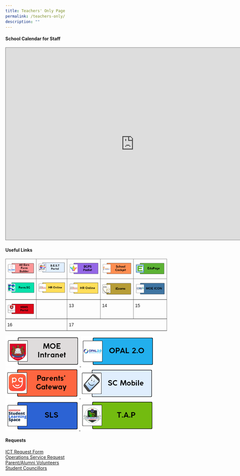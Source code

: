 ```yaml
---
title: Teachers' Only Page
permalink: /teachers-only/
description: ""
---
```

#### School Calendar for Staff
<iframe src="https://calendar.google.com/calendar/embed?height=600&amp;wkst=1&amp;bgcolor=%23ffffff&amp;ctz=Asia%2FSingapore&amp;src=Y3FwZ3V2Z3ZxNmMzY3FsMm00Z2hhcHVzaDRAZ3JvdXAuY2FsZW5kYXIuZ29vZ2xlLmNvbQ&amp;src=MHBjcnE1N2xwc285MTdqaDhpYWF2cWluZWdAZ3JvdXAuY2FsZW5kYXIuZ29vZ2xlLmNvbQ&amp;src=YWRtaW5fYmdwc0Btb2UuZWR1LnNn&amp;src=YmVkb2tncmVlbnByaUBnbWFpbC5jb20&amp;color=%23009688&amp;color=%23009688&amp;color=%23AD1457&amp;color=%23B39DDB" style="border:solid 1px #777" width="800" height="600" frameborder="0" scrolling="no"></iframe>

#### Useful Links<br>

<style type="text/css">
.tg  {border-collapse:collapse;border-spacing:0;}
.tg td{border-color:black;border-style:solid;border-width:1px;font-family:Arial, sans-serif;font-size:14px;
  overflow:hidden;padding:10px 5px;word-break:normal;}
.tg th{border-color:black;border-style:solid;border-width:1px;font-family:Arial, sans-serif;font-size:14px;
  font-weight:normal;overflow:hidden;padding:10px 5px;word-break:normal;}
.tg .tg-c3ow{border-color:inherit;text-align:center;vertical-align:top}
.tg .tg-0pky{border-color:inherit;text-align:left;vertical-align:top}
</style>
<table class="tg">
<thead>
  <tr>
    <th class="tg-c3ow"><a href="https://forms.moe.edu.sg">
      <img src="/images/Teachers%20Only%20Page/all%20ears%20form%20builder.png">
    </a>   
		</th>
    <th class="tg-0pky"><a href="https://sites.google.com/moe.edu.sg/bgps-elearning-tools-support/home">
      <img src="/images/Teachers%20Only%20Page/bgt2%20bestportal.png">
    </a>  </th>
    <th class="tg-0pky"><a href="https://bedokgreenprimarysch.padlet.org/auth/login">
      <img src="/images/Teachers%20Only%20Page/bgt3bgps.png">
    </a>  </th>
    <th class="tg-0pky"><a href="https://schoolcockpit.moe.gov.sg/">
      <img src="/images/Teachers%20Only%20Page/bgt16_school%20cockpit.png">
    </a>
		</th>
    <th class="tg-0pky"><a href="https://bgps.edupage.org/">
      <img src="/images/Teachers%20Only%20Page/bgt4edupage.png">
    </a></th>
  </tr>
</thead>
<tbody>
  <tr>
    <td class="tg-0pky"><a href="https://form.gov.sg/">
      <img src="/images/Teachers%20Only%20Page/bgt5_form.png">
    </a></td>
    <td class="tg-0pky"> <a href="https://www.hrp.gov.sg/hrp/#?">
      <img src="/images/Teachers%20Only%20Page/bgt7%20hr%20online.png">
    </a></td>
    <td class="tg-0pky"><a href="https://intranet.moe.gov.sg/hronline/Pages/Home.aspx">
      <img src="/images/Teachers%20Only%20Page/bgt7%20hr%20online.png">
    </a> </td>
    <td class="tg-0pky"><a href="https://iexams.seab.gov.sg/sso/login?service=https%3A%2F%2Fiexams.seab.gov.sg%2Fsso%2Foauth2.0%2FcallbackAuthorize%3Fclient_id%3Diexams2-prod%26redirect_uri%3Dhttps%253A%252F%252Fiexams.seab.gov.sg%252Fiexams2%252Flogin%252Foauth2%252Fcode%252Fiexams2-prod%26response_type%3Dcode%26client_name%3DCasOAuthClient">
      <img src="/images/Teachers%20Only%20Page/bgt8_iexam.png">
    </a>  </td>
    <td class="tg-0pky"><a href="(https://icon.moe.edu.sg)">
      <img src="/images/Teachers%20Only%20Page/bgt9_moe%20icon.png">
    </a>  </td>
  </tr>
  <tr>
    <td class="tg-0pky"><a href="https://idp.mims.moe.gov.sg/nidp/saml2/sso">
      <img src="/images/Teachers%20Only%20Page/bgt11_mims%20portal.png">
    </a> 	</td>
    <td class="tg-0pky"></td>
    <td class="tg-0pky">13</td>
    <td class="tg-0pky">14</td>
    <td class="tg-0pky">15</td>
  </tr>
  <tr>
    <td colspan="2" class="tg-0pky">16</td>
    <td colspan="3" class="tg-0pky">17<br></td>
  </tr>
</tbody>
</table>

	

<a href="https://intranet.moe.gov.sg/Pages/Home.aspx">
      <img src="/images/Teachers%20Only%20Page/bgt12_moe%20intranet.png">
    </a> 

<a href="https://idm.opal2.moe.edu.sg/">
      <img src="/images/Teachers%20Only%20Page/bgt13_opal.png">
    </a>   
		
<a href="https://pg.moe.edu.sg">
      <img src="/images/Teachers%20Only%20Page/bgt14_parents'%20gateway.png">
    </a>   
		
<a href="https://scmobile.moe.edu.sg">
      <img src="/images/Teachers%20Only%20Page/bgt15_sc%20mobile.png">
    </a>
  
 <a href="https://vle.learning.moe.edu.sg/login">
      <img src="/images/Teachers%20Only%20Page/bgt17_sls.png">
    </a>  

<a href="https://go.gov.sg/bgps-preassemblyportal">
      <img src="/images/Teachers%20Only%20Page/bgt18tap.png">
    </a>






		

		

		





		













#### Requests<br>
[ICT Request Form](https://sites.google.com/view/bgpsrequest/home)<br>
[Operations Service Request](https://sites.google.com/view/bgpsrequest/operations-request)<br>
[Parent/Alumni Volunteers](https://docs.google.com/forms/d/e/1FAIpQLSetKHoBFT316tMEsbT6JcXVvZNs_LaT7JUewGKdlwZDg1BxdQ/viewform)<br>
[Student Councillors](https://docs.google.com/forms/d/e/1FAIpQLSe8f7TRr4lXRDv02lNMK3PgBEQepJQ5szMNP3uFX-4AdvxLJw/viewform)<br>